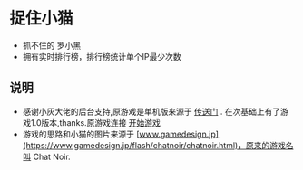 # 捉住小猫
* 抓不住的 罗小黑
* 拥有实时排行榜，排行榜统计单个IP最少次数
## 说明
* 感谢小灰大佬的后台支持,原游戏是单机版来源于 [传送门](https://github.com/ganlvtech) .
在次基础上有了游戏1.0版本,thanks.原游戏连接 [开始游戏](https://ganlvtech.github.io/phaser-catch-the-cat/) 
* 游戏的思路和小猫的图片来源于 [www.gamedesign.jp](https://www.gamedesign.jp/flash/chatnoir/chatnoir.html)，原来的游戏名叫 Chat Noir.